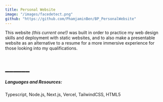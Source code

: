 ```yaml
---
title: Personal Website
image: "/images/facedetect.png"
github: "https://github.com/PhamjaminBen/BP_PersonalWebsite"
---
```

This website *(this current one!)* was built in order to practice my web design skills and deployment with static websites, and to also make a presentable website as an alternative to a resume for a more immersive experience for those looking into my qualifications.
# ______
##### Languages and Resources:
Typescript, Node.js, Next.js, Vercel, TailwindCSS, HTML5

